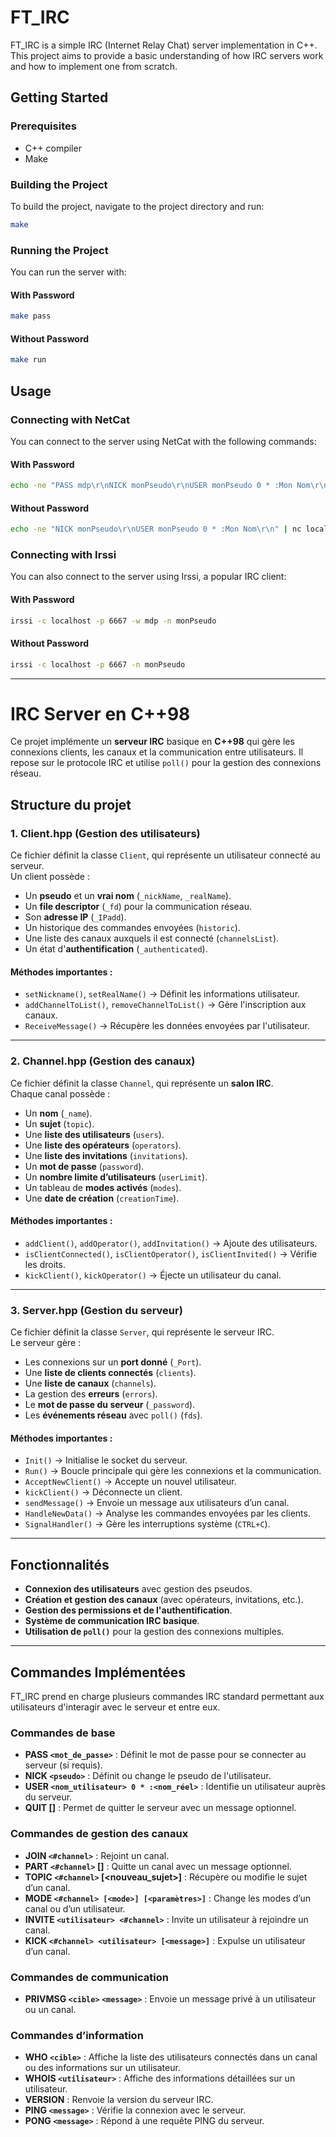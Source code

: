 # FT_IRC

FT_IRC is a simple IRC (Internet Relay Chat) server implementation in C++. This project aims to provide a basic understanding of how IRC servers work and how to implement one from scratch.

## Getting Started

### Prerequisites

- C++ compiler
- Make

### Building the Project

To build the project, navigate to the project directory and run:

```bash
make
```

### Running the Project

You can run the server with:

#### With Password

```bash
make pass
```

#### Without Password

```bash
make run
```

## Usage

### Connecting with NetCat

You can connect to the server using NetCat with the following commands:

#### With Password

```bash
echo -ne "PASS mdp\r\nNICK monPseudo\r\nUSER monPseudo 0 * :Mon Nom\r\n" | nc localhost 6667
```

#### Without Password

```bash
echo -ne "NICK monPseudo\r\nUSER monPseudo 0 * :Mon Nom\r\n" | nc localhost 6667
```

### Connecting with Irssi

You can also connect to the server using Irssi, a popular IRC client:

#### With Password

```bash
irssi -c localhost -p 6667 -w mdp -n monPseudo
```

#### Without Password

```bash
irssi -c localhost -p 6667 -n monPseudo
```

---

# **IRC Server en C++98**

Ce projet implémente un **serveur IRC** basique en **C++98** qui gère les connexions clients, les canaux et la communication entre utilisateurs. Il repose sur le protocole IRC et utilise `poll()` pour la gestion des connexions réseau.

## **Structure du projet**

### **1. Client.hpp** (Gestion des utilisateurs)
Ce fichier définit la classe `Client`, qui représente un utilisateur connecté au serveur.  
Un client possède :
- Un **pseudo** et un **vrai nom** (`_nickName`, `_realName`).
- Un **file descriptor** (`_fd`) pour la communication réseau.
- Son **adresse IP** (`_IPadd`).
- Un historique des commandes envoyées (`historic`).
- Une liste des canaux auxquels il est connecté (`channelsList`).
- Un état d'**authentification** (`_authenticated`).

#### **Méthodes importantes :**
- `setNickname()`, `setRealName()` → Définit les informations utilisateur.
- `addChannelToList()`, `removeChannelToList()` → Gère l'inscription aux canaux.
- `ReceiveMessage()` → Récupère les données envoyées par l'utilisateur.

---

### **2. Channel.hpp** (Gestion des canaux)
Ce fichier définit la classe `Channel`, qui représente un **salon IRC**.  
Chaque canal possède :
- Un **nom** (`_name`).
- Un **sujet** (`topic`).
- Une **liste des utilisateurs** (`users`).
- Une **liste des opérateurs** (`operators`).
- Une **liste des invitations** (`invitations`).
- Un **mot de passe** (`password`).
- Un **nombre limite d’utilisateurs** (`userLimit`).
- Un tableau de **modes activés** (`modes`).
- Une **date de création** (`creationTime`).

#### **Méthodes importantes :**
- `addClient()`, `addOperator()`, `addInvitation()` → Ajoute des utilisateurs.
- `isClientConnected()`, `isClientOperator()`, `isClientInvited()` → Vérifie les droits.
- `kickClient()`, `kickOperator()` → Éjecte un utilisateur du canal.

---

### **3. Server.hpp** (Gestion du serveur)
Ce fichier définit la classe `Server`, qui représente le serveur IRC.  
Le serveur gère :
- Les connexions sur un **port donné** (`_Port`).
- Une **liste de clients connectés** (`clients`).
- Une **liste de canaux** (`channels`).
- La gestion des **erreurs** (`errors`).
- Le **mot de passe du serveur** (`_password`).
- Les **événements réseau** avec `poll()` (`fds`).

#### **Méthodes importantes :**
- `Init()` → Initialise le socket du serveur.
- `Run()` → Boucle principale qui gère les connexions et la communication.
- `AcceptNewClient()` → Accepte un nouvel utilisateur.
- `kickClient()` → Déconnecte un client.
- `sendMessage()` → Envoie un message aux utilisateurs d’un canal.
- `HandleNewData()` → Analyse les commandes envoyées par les clients.
- `SignalHandler()` → Gère les interruptions système (`CTRL+C`).

---

## **Fonctionnalités**
- **Connexion des utilisateurs** avec gestion des pseudos.
- **Création et gestion des canaux** (avec opérateurs, invitations, etc.).
- **Gestion des permissions et de l'authentification**.
- **Système de communication IRC basique**.
- **Utilisation de `poll()`** pour la gestion des connexions multiples.

---


## Commandes Implémentées  

FT_IRC prend en charge plusieurs commandes IRC standard permettant aux utilisateurs d'interagir avec le serveur et entre eux.  

### Commandes de base  
- **PASS `<mot_de_passe>`** : Définit le mot de passe pour se connecter au serveur (si requis).  
- **NICK `<pseudo>`** : Définit ou change le pseudo de l'utilisateur.  
- **USER `<nom_utilisateur> 0 * :<nom_réel>`** : Identifie un utilisateur auprès du serveur.  
- **QUIT [<message>]** : Permet de quitter le serveur avec un message optionnel.  

### Commandes de gestion des canaux  
- **JOIN `<#channel>`** : Rejoint un canal.  
- **PART `<#channel>` [<message>]** : Quitte un canal avec un message optionnel.  
- **TOPIC `<#channel>` [<nouveau_sujet>]** : Récupère ou modifie le sujet d’un canal.  
- **MODE `<#channel> [<mode>] [<paramètres>]`** : Change les modes d’un canal ou d’un utilisateur.  
- **INVITE `<utilisateur> <#channel>`** : Invite un utilisateur à rejoindre un canal.  
- **KICK `<#channel> <utilisateur> [<message>]`** : Expulse un utilisateur d’un canal.  

### Commandes de communication  
- **PRIVMSG `<cible>` `<message>`** : Envoie un message privé à un utilisateur ou un canal.  

### Commandes d’information  
- **WHO `<cible>`** : Affiche la liste des utilisateurs connectés dans un canal ou des informations sur un utilisateur.  
- **WHOIS `<utilisateur>`** : Affiche des informations détaillées sur un utilisateur.  
- **VERSION** : Renvoie la version du serveur IRC.  
- **PING `<message>`** : Vérifie la connexion avec le serveur.  
- **PONG `<message>`** : Répond à une requête PING du serveur.  
